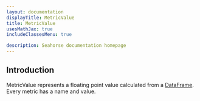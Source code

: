```yaml
---
layout: documentation
displayTitle: MetricValue
title: MetricValue
usesMathJax: true
includeClassesMenu: true

description: Seahorse documentation homepage
---
```

## Introduction

MetricValue represents a floating point value calculated from a [DataFrame](dataframe.html).
Every metric has a name and value.
